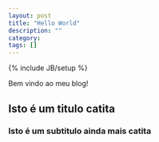 ```yaml
---
layout: post
title: "Hello World"
description: ""
category: 
tags: []
---
```

{% include JB/setup %}

Bem vindo ao meu blog!

## Isto é um titulo catita
### Isto é um subtitulo ainda mais catita